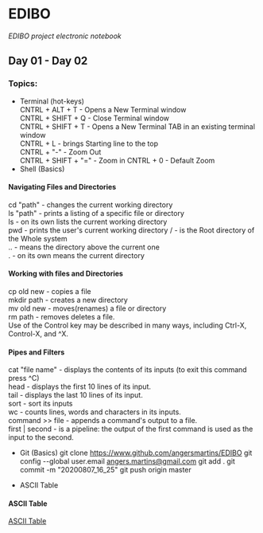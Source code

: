 # EDIBO
*EDIBO project electronic notebook*
## Day 01 - Day 02
### Topics:
- Terminal (hot-keys)  
CNTRL + ALT + T - Opens a New Terminal window  
CNTRL + SHIFT + Q - Close Terminal window  
CNTRL + SHIFT + T - Opens a New Terminal TAB in an existing terminal window  
CNTRL + L - brings Starting line to the top  
CNTRL + "-" - Zoom Out  
CNTRL + SHIFT + "=" - Zoom in
CNTRL + 0 - Default Zoom  
- Shell (Basics)  
#### Navigating Files and Directories  
cd "path" - changes the current working directory  
ls "path" - prints a listing of a specific file or directory  
ls - on its own lists the current working directory  
pwd - prints the user's current working directory
/ - is the Root directory of the Whole system  
.. - means the directory above the current one  
. - on its own means the current directory  
#### Working with files and Directories
cp old new - copies a file  
mkdir path - creates a new directory  
mv old new - moves(renames) a file or directory  
rm path - removes deletes a file.  
Use of the Control key may be described in many ways, including Ctrl-X, Control-X, and ^X.  
#### Pipes and Filters
cat "file name" - displays the contents of its inputs (to exit this command press ^C)  
head - displays the first 10 lines of its input.  
tail - displays the last 10 lines of its input.  
sort - sort its inputs  
wc - counts lines, words and characters in its inputs.  
command >> file - appends a command's output to a file.  
first | second - is a pipeline: the output of the first command is used as the input to the second.  




- Git (Basics) 
git clone https://www.github.com/angersmartins/EDIBO
git config --global user.email angers.martins@gmail.com
git add .
git commit -m "20200807_16_25"
git push origin master

- ASCII Table  
#### ASCII Table
[ASCII Table](http://www.ecowin.org/ascii.htm)


